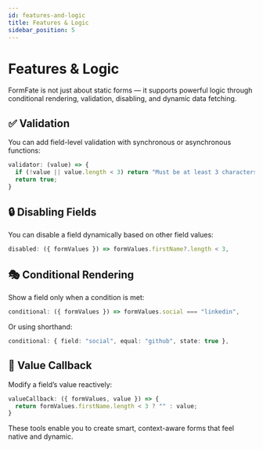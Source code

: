 ```yaml
---
id: features-and-logic
title: Features & Logic
sidebar_position: 5
---
```


# Features & Logic

FormFate is not just about static forms — it supports powerful logic through conditional rendering, validation, disabling, and dynamic data fetching.

## ✅ Validation

You can add field-level validation with synchronous or asynchronous functions:

```ts
validator: (value) => {
  if (!value || value.length < 3) return "Must be at least 3 characters";
  return true;
}
```

## 🔒 Disabling Fields

You can disable a field dynamically based on other field values:

```ts
disabled: ({ formValues }) => formValues.firstName?.length < 3,
```

## 🎭 Conditional Rendering

Show a field only when a condition is met:

```ts
conditional: ({ formValues }) => formValues.social === "linkedin",
```

Or using shorthand:

```ts
conditional: { field: "social", equal: "github", state: true },
```

## 🔁 Value Callback

Modify a field’s value reactively:

```ts
valueCallback: ({ formValues, value }) => {
  return formValues.firstName.length < 3 ? "" : value;
}
```

These tools enable you to create smart, context-aware forms that feel native and dynamic.
